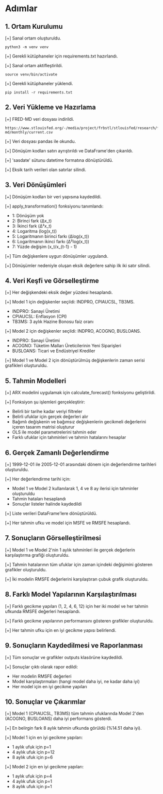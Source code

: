 # Adımlar

## 1. Ortam Kurulumu

[+] Sanal ortam oluşturuldu.
```shell
python3 -m venv venv
```

[+] Gerekli kütüphaneler için requirements.txt hazırlandı.

[+] Sanal ortam aktifleştirildi.
```shell
source venv/bin/activate
```

[+] Gerekli kütüphaneler yüklendi.
```shell
pip install -r requirements.txt
```

## 2. Veri Yükleme ve Hazırlama

[+] FRED-MD veri dosyası indirildi.
```
https://www.stlouisfed.org/-/media/project/frbstl/stlouisfed/research/fred-md/monthly/current.csv
```

[+] Veri dosyası pandas ile okundu.

[+] Dönüşüm kodları satırı ayrıştırıldı ve DataFrame'den çıkarıldı.

[+] 'sasdate' sütunu datetime formatına dönüştürüldü.

[+] Eksik tarih verileri olan satırlar silindi.

## 3. Veri Dönüşümleri

[+] Dönüşüm kodları bir veri yapısına kaydedildi.

[+] apply_transformation() fonksiyonu tanımlandı:
  - 1: Dönüşüm yok
  - 2: Birinci fark (Δx_t)
  - 3: İkinci fark (Δ²x_t)
  - 4: Logaritma (log(x_t))
  - 5: Logaritmanın birinci farkı (Δlog(x_t))
  - 6: Logaritmanın ikinci farkı (Δ²log(x_t))
  - 7: Yüzde değişim (x_t/x_{t-1} - 1)

[+] Tüm değişkenlere uygun dönüşümler uygulandı.

[+] Dönüşümler nedeniyle oluşan eksik değerlere sahip ilk iki satır silindi.

## 4. Veri Keşfi ve Görselleştirme

[+] Her değişkendeki eksik değer yüzdesi hesaplandı.

[+] Model 1 için değişkenler seçildi: INDPRO, CPIAUCSL, TB3MS.
  - INDPRO: Sanayi Üretimi
  - CPIAUCSL: Enflasyon (CPI)
  - TB3MS: 3 aylık Hazine Bonosu faiz oranı

[+] Model 2 için değişkenler seçildi: INDPRO, ACOGNO, BUSLOANS.
  - INDPRO: Sanayi Üretimi
  - ACOGNO: Tüketim Malları Üreticilerinin Yeni Siparişleri
  - BUSLOANS: Ticari ve Endüstriyel Krediler

[+] Model 1 ve Model 2 için dönüştürülmüş değişkenlerin zaman serisi grafikleri oluşturuldu.

## 5. Tahmin Modelleri

[+] ARX modelini uygulamak için calculate_forecast() fonksiyonu geliştirildi.

[+] Fonksiyon şu işlemleri gerçekleştirir:
  - Belirli bir tarihe kadar veriyi filtreler
  - Belirli ufuklar için gerçek değerleri alır
  - Bağımlı değişkenin ve bağımsız değişkenlerin gecikmeli değerlerini içeren tasarım matrisi oluşturur
  - OLS ile model parametrelerini tahmin eder
  - Farklı ufuklar için tahminleri ve tahmin hatalarını hesaplar

## 6. Gerçek Zamanlı Değerlendirme

[+] 1999-12-01 ile 2005-12-01 arasındaki dönem için değerlendirme tarihleri oluşturuldu.

[+] Her değerlendirme tarihi için:
  - Model 1 ve Model 2 kullanılarak 1, 4 ve 8 ay ilerisi için tahminler oluşturuldu
  - Tahmin hataları hesaplandı
  - Sonuçlar listeler halinde kaydedildi

[+] Liste verileri DataFrame'lere dönüştürüldü.

[+] Her tahmin ufku ve model için MSFE ve RMSFE hesaplandı.

## 7. Sonuçların Görselleştirilmesi

[+] Model 1 ve Model 2'nin 1 aylık tahminleri ile gerçek değerlerin karşılaştırma grafiği oluşturuldu.

[+] Tahmin hatalarının tüm ufuklar için zaman içindeki değişimini gösteren grafikler oluşturuldu.

[+] İki modelin RMSFE değerlerini karşılaştıran çubuk grafik oluşturuldu.

## 8. Farklı Model Yapılarının Karşılaştırılması

[+] Farklı gecikme yapıları (1, 2, 4, 6, 12) için her iki model ve her tahmin ufkunda RMSFE değerleri hesaplandı.

[+] Farklı gecikme yapılarının performansını gösteren grafikler oluşturuldu.

[+] Her tahmin ufku için en iyi gecikme yapısı belirlendi.

## 9. Sonuçların Kaydedilmesi ve Raporlanması

[+] Tüm sonuçlar ve grafikler outputs klasörüne kaydedildi.

[+] Sonuçlar çıktı olarak rapor edildi:
  - Her modelin RMSFE değerleri
  - Model karşılaştırmaları (hangi model daha iyi, ne kadar daha iyi)
  - Her model için en iyi gecikme yapıları

## 10. Sonuçlar ve Çıkarımlar

[+] Model 1 (CPIAUCSL, TB3MS) tüm tahmin ufuklarında Model 2'den (ACOGNO, BUSLOANS) daha iyi performans gösterdi.

[+] En belirgin fark 8 aylık tahmin ufkunda görüldü (%14.51 daha iyi).

[+] Model 1 için en iyi gecikme yapıları:
  - 1 aylık ufuk için p=1
  - 4 aylık ufuk için p=12
  - 8 aylık ufuk için p=6

[+] Model 2 için en iyi gecikme yapıları:
  - 1 aylık ufuk için p=4
  - 4 aylık ufuk için p=1
  - 8 aylık ufuk için p=1 